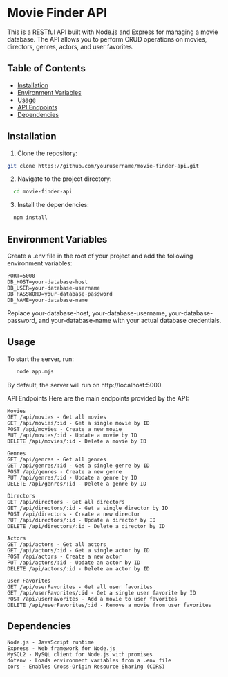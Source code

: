 # Movie Finder API

This is a RESTful API built with Node.js and Express for managing a movie database. The API allows you to perform CRUD operations on movies, directors, genres, actors, and user favorites.

## Table of Contents

- [Installation](#installation)
- [Environment Variables](#environment-variables)
- [Usage](#usage)
- [API Endpoints](#api-endpoints)
- [Dependencies](#dependencies)

## Installation

1. Clone the repository:

```bash
git clone https://github.com/yourusername/movie-finder-api.git
  ```

2. Navigate to the project directory:
   
 ```bash
   cd movie-finder-api
 ```

3. Install the dependencies:
   
 ```bash
   npm install
 ```

## Environment Variables

Create a .env file in the root of your project and add the following environment variables:

    PORT=5000
    DB_HOST=your-database-host
    DB_USER=your-database-username
    DB_PASSWORD=your-database-password
    DB_NAME=your-database-name

    
Replace your-database-host, your-database-username, your-database-password, and your-database-name with your actual database credentials.

## Usage

To start the server, run:

```bash
   node app.mjs
 ```

By default, the server will run on http://localhost:5000.


API Endpoints
Here are the main endpoints provided by the API:

    Movies
    GET /api/movies - Get all movies
    GET /api/movies/:id - Get a single movie by ID
    POST /api/movies - Create a new movie
    PUT /api/movies/:id - Update a movie by ID
    DELETE /api/movies/:id - Delete a movie by ID
    
    Genres
    GET /api/genres - Get all genres
    GET /api/genres/:id - Get a single genre by ID
    POST /api/genres - Create a new genre
    PUT /api/genres/:id - Update a genre by ID
    DELETE /api/genres/:id - Delete a genre by ID
    
    Directors
    GET /api/directors - Get all directors
    GET /api/directors/:id - Get a single director by ID
    POST /api/directors - Create a new director
    PUT /api/directors/:id - Update a director by ID
    DELETE /api/directors/:id - Delete a director by ID
    
    Actors
    GET /api/actors - Get all actors
    GET /api/actors/:id - Get a single actor by ID
    POST /api/actors - Create a new actor
    PUT /api/actors/:id - Update an actor by ID
    DELETE /api/actors/:id - Delete an actor by ID
    
    User Favorites
    GET /api/userFavorites - Get all user favorites
    GET /api/userFavorites/:id - Get a single user favorite by ID
    POST /api/userFavorites - Add a movie to user favorites
    DELETE /api/userFavorites/:id - Remove a movie from user favorites
    
## Dependencies
    Node.js - JavaScript runtime
    Express - Web framework for Node.js
    MySQL2 - MySQL client for Node.js with promises
    dotenv - Loads environment variables from a .env file
    cors - Enables Cross-Origin Resource Sharing (CORS)

